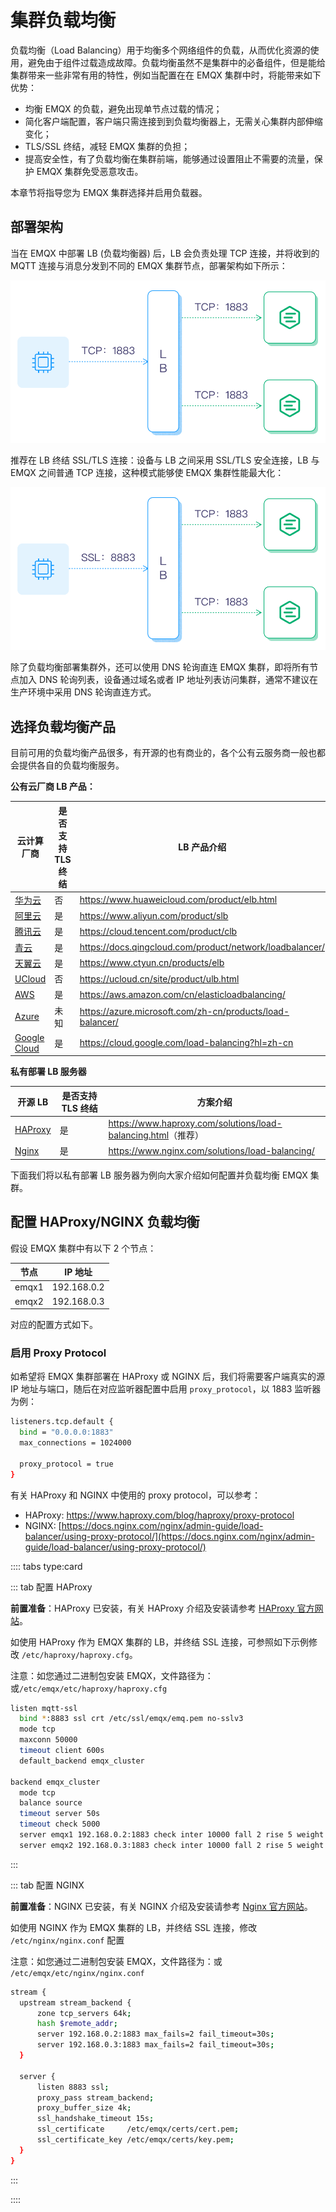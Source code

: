 # 集群负载均衡

负载均衡（Load Balancing）用于均衡多个网络组件的负载，从而优化资源的使用，避免由于组件过载造成故障。负载均衡虽然不是集群中的必备组件，但是能给集群带来一些非常有用的特性，例如当配置在在 EMQX 集群中时，将能带来如下优势：

- 均衡 EMQX 的负载，避免出现单节点过载的情况；
- 简化客户端配置，客户端只需连接到到负载均衡器上，无需关心集群内部伸缩变化；
- TLS/SSL 终结，减轻 EMQX 集群的负担；
- 提高安全性，有了负载均衡在集群前端，能够通过设置阻止不需要的流量，保护 EMQX 集群免受恶意攻击。

本章节将指导您为 EMQX 集群选择并启用负载器。

## 部署架构

当在 EMQX 中部署  LB (负载均衡器) 后，LB 会负责处理 TCP 连接，并将收到的 MQTT 连接与消息分发到不同的 EMQX 集群节点，部署架构如下所示：

![EMQX TCP 负载均衡部署](./assets/lb_2.png)

推荐在 LB 终结 SSL/TLS 连接：设备与 LB 之间采用 SSL/TLS 安全连接，LB 与 EMQX 之间普通 TCP 连接，这种模式能够使 EMQX 集群性能最大化：

![EMQX 负载均衡终结 TLS 部署](./assets/lb_3.png)

除了负载均衡部署集群外，还可以使用 DNS 轮询直连 EMQX 集群，即将所有节点加入 DNS 轮询列表，设备通过域名或者 IP 地址列表访问集群，通常不建议在生产环境中采用 DNS 轮询直连方式。

## 选择负载均衡产品

目前可用的负载均衡产品很多，有开源的也有商业的，各个公有云服务商一般也都会提供各自的负载均衡服务。

**公有云厂商 LB 产品：**

| 云计算厂商                                | 是否支持 TLS 终结 | LB 产品介绍                                                 |
| ----------------------------------------- | ----------------- | ----------------------------------------------------------- |
| [华为云](https://www.huaweicloud.com)     | 否                | <https://www.huaweicloud.com/product/elb.html>              |
| [阿里云](https://www.aliyun.com)          | 是                | <https://www.aliyun.com/product/slb>                        |
| [腾讯云](https://cloud.tencent.com)       | 是                | <https://cloud.tencent.com/product/clb>                     |
| [青云](https://qingcloud.com)             | 是                | <https://docs.qingcloud.com/product/network/loadbalancer/>  |
| [天翼云](https://www.ctyun.cn)            | 是                | <https://www.ctyun.cn/products/elb>                         |
| [UCloud](https://ucloud.cn)               | 否                | <https://ucloud.cn/site/product/ulb.html>                   |
| [AWS](https://aws.amazon.com)             | 是                | <https://aws.amazon.com/cn/elasticloadbalancing/>           |
| [Azure](https://azure.microsoft.com)      | 未知              | <https://azure.microsoft.com/zh-cn/products/load-balancer/> |
| [Google Cloud](https://cloud.google.com/) | 是                | <https://cloud.google.com/load-balancing?hl=zh-cn>          |

**私有部署 LB 服务器**

| 开源 LB                            | 是否支持 TLS 终结 | 方案介绍                                                        |
| ---------------------------------- | ----------------- | --------------------------------------------------------------- |
| [HAProxy](https://www.haproxy.org) | 是                | <https://www.haproxy.com/solutions/load-balancing.html>（推荐） |
| [Nginx](https://www.nginx.com)     | 是                | <https://www.nginx.com/solutions/load-balancing/>               |

下面我们将以私有部署 LB 服务器为例向大家介绍如何配置并负载均衡 EMQX 集群。

## 配置 HAProxy/NGINX 负载均衡

假设 EMQX 集群中有以下 2 个节点：

| 节点  | IP 地址     |
| ----- | ----------- |
| emqx1 | 192.168.0.2 |
| emqx2 | 192.168.0.3 |

对应的配置方式如下。

### 启用 Proxy Protocol

如希望将 EMQX 集群部署在 HAProxy 或 NGINX 后，我们将需要客户端真实的源 IP 地址与端口，随后在对应监听器配置中启用 `proxy_protocol`，以 1883 监听器为例：

```bash
listeners.tcp.default {
  bind = "0.0.0.0:1883"
  max_connections = 1024000

  proxy_protocol = true
}
```

有关 HAProxy 和 NGINX 中使用的 proxy protocol，可以参考：

- HAProxy: https://www.haproxy.com/blog/haproxy/proxy-protocol
- NGINX: [https://docs.nginx.com/nginx/admin-guide/load-balancer/using-proxy-protocol/](https://docs.nginx.com/nginx/admin-guide/load-balancer/using-proxy-protocol/)

:::: tabs type:card

::: tab 配置 HAProxy

**前置准备**：HAProxy 已安装，有关 HAProxy 介绍及安装请参考 [HAProxy 官方网站](http://www.haproxy.org/)。

如使用 HAProxy 作为 EMQX 集群的 LB，并终结 SSL 连接，可参照如下示例修改 `/etc/haproxy/haproxy.cfg`。

注意：如您通过二进制包安装 EMQX，文件路径为：或`/etc/emqx/etc/haproxy/haproxy.cfg  `

```bash
listen mqtt-ssl
  bind *:8883 ssl crt /etc/ssl/emqx/emq.pem no-sslv3
  mode tcp
  maxconn 50000
  timeout client 600s
  default_backend emqx_cluster

backend emqx_cluster
  mode tcp
  balance source
  timeout server 50s
  timeout check 5000
  server emqx1 192.168.0.2:1883 check inter 10000 fall 2 rise 5 weight 1
  server emqx2 192.168.0.3:1883 check inter 10000 fall 2 rise 5 weight 1
```

:::

::: tab 配置 NGINX

**前置准备**：NGINX 已安装，有关 NGINX 介绍及安装请参考 [Nginx 官方网站](https://www.nginx.com/)。

如使用 NGINX 作为 EMQX 集群的 LB，并终结 SSL 连接，修改 `/etc/nginx/nginx.conf` 配置

注意：如您通过二进制包安装 EMQX，文件路径为：或 `/etc/emqx/etc/nginx/nginx.conf  `

```bash
stream {
  upstream stream_backend {
      zone tcp_servers 64k;
      hash $remote_addr;
      server 192.168.0.2:1883 max_fails=2 fail_timeout=30s;
      server 192.168.0.3:1883 max_fails=2 fail_timeout=30s;
  }

  server {
      listen 8883 ssl;
      proxy_pass stream_backend;
      proxy_buffer_size 4k;
      ssl_handshake_timeout 15s;
      ssl_certificate     /etc/emqx/certs/cert.pem;
      ssl_certificate_key /etc/emqx/certs/key.pem;
  }
}
```

:::

::::
